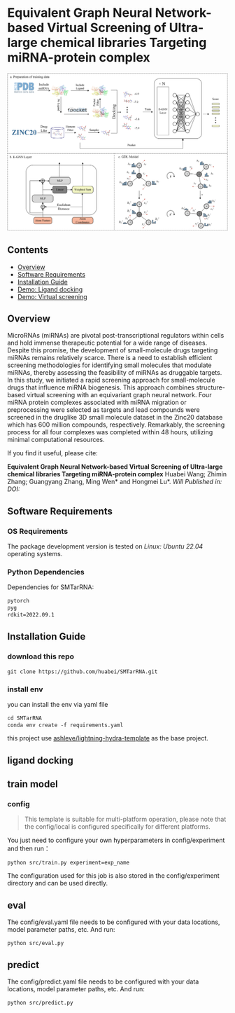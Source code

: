 # Equivalent Graph Neural Network-based Virtual Screening of Ultra-large chemical libraries  Targeting miRNA-protein complex

![](img/workflow.png)

## Contents

- [Overview](#overview)
- [Software Requirements](#software-requirements)
- [Installation Guide](#installation-guide)
- [Demo: Ligand docking](#demo1--ligand-docking-on-pdbbind-core-set)
- [Demo: Virtual screening](#demo2--virtual-screening-on-dekois-20)

## Overview

MicroRNAs (miRNAs) are pivotal post-transcriptional regulators within cells and hold immense therapeutic potential for a wide range of diseases. Despite this promise, the development of small-molecule drugs targeting miRNAs remains relatively scarce. There is a need to establish efficient screening methodologies for identifying small molecules that modulate miRNAs, thereby assessing the feasibility of miRNAs as druggable targets.
In this study, we initiated a rapid screening approach for small-molecule drugs that influence miRNA biogenesis. This approach combines structure-based virtual screening with an equivariant graph neural network. Four miRNA protein complexes associated with miRNA migration or preprocessing were selected as targets and lead compounds were screened in the druglike 3D small molecule dataset in the Zinc20 database which has 600 million compounds, respectively. Remarkably, the screening process for all four complexes was completed within 48 hours, utilizing minimal computational resources.

If you find it useful, please cite:

**Equivalent Graph Neural Network-based Virtual Screening of Ultra-large chemical libraries  Targeting miRNA-protein complex**
Huabei Wang; Zhimin Zhang; Guangyang Zhang, Ming Wen\* and Hongmei Lu\*.
*Will Published in:*
*DOI:* [](<>)

## Software Requirements

### OS Requirements

The package development version is tested on *Linux: Ubuntu 22.04* operating systems.

### Python Dependencies

Dependencies for SMTarRNA:

```
pytorch
pyg
rdkit=2022.09.1
```

## Installation Guide

### download this repo

```
git clone https://github.com/huabei/SMTarRNA.git
```

### install env

you can install the env via yaml file

```
cd SMTarRNA
conda env create -f requirements.yaml
```

this project use [ashleve/lightning-hydra-template](https://github.com/ashleve/lightning-hydra-template) as the base project.

## ligand docking

## train model

### config

> This template is suitable for multi-platform operation, please note that the config/local is configured specifically for different platforms.

You just need to configure your own hyperparameters in config/experiment and then run：

```shell
python src/train.py experiment=exp_name
```

The configuration used for this job is also stored in the config/experiment directory and can be used directly.

## eval

The config/eval.yaml file needs to be configured with your data locations, model parameter paths, etc. And run:

```shell
python src/eval.py
```

## predict

The config/predict.yaml file needs to be configured with your data locations, model parameter paths, etc. And run:

```shell
python src/predict.py
```
